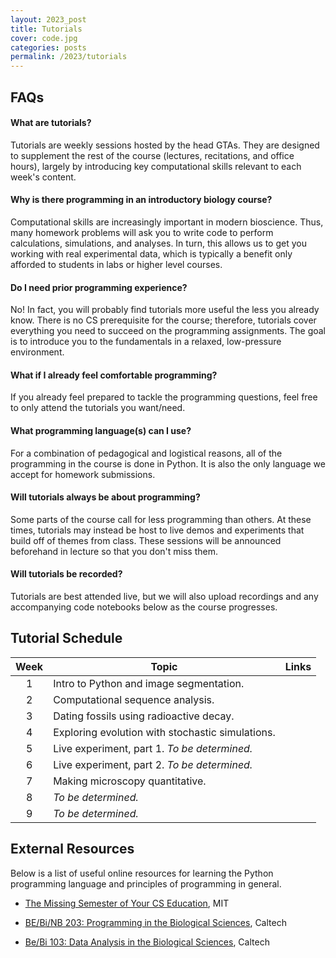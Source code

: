 ```yaml
---
layout: 2023_post
title: Tutorials
cover: code.jpg
categories: posts
permalink: /2023/tutorials
---
```


## FAQs

#### What are tutorials?
Tutorials are weekly sessions hosted by the head GTAs. They are designed to supplement the rest of the course (lectures, recitations, and office hours), largely by introducing key computational skills relevant to each week's content.

#### Why is there programming in an introductory biology course?
Computational skills are increasingly important in modern bioscience. Thus, many homework problems will ask you to write code to perform calculations, simulations, and analyses. In turn, this allows us to get you working with real experimental data, which is typically a benefit only afforded to students in labs or higher level courses.

#### Do I need prior programming experience?
No! In fact, you will probably find tutorials more useful the less you already know. There is no CS prerequisite for the course; therefore, tutorials cover everything you need to succeed on the programming assignments. The goal is to introduce you to the fundamentals in a relaxed, low-pressure environment.

#### What if I already feel comfortable programming?
If you already feel prepared to tackle the programming questions, feel free to only attend the tutorials you want/need.

#### What programming language(s) can I use?
For a combination of pedagogical and logistical reasons, all of the programming in the course is done in Python. It is also the only language we accept for homework submissions.

#### Will tutorials always be about programming?
Some parts of the course call for less programming than others. At these times, tutorials may instead be host to live demos and experiments that build off of themes from class. These sessions will be announced beforehand in lecture so that you don't miss them.

#### Will tutorials be recorded?
Tutorials are best attended live, but we will also upload recordings and any accompanying code notebooks below as the course progresses.

## Tutorial Schedule

| Week | Topic | Links |
| :--: | -- | -- |
| 1 | Intro to Python and image segmentation. | |
| 2 | Computational sequence analysis. | |
| 3 | Dating fossils using radioactive decay. | |
| 4 | Exploring evolution with stochastic simulations. | |
| 5 | Live experiment, part 1. _To be determined._ | |
| 6 | Live experiment, part 2. _To be determined._ | |
| 7 | Making microscopy quantitative. | |
| 8 | _To be determined._ | |
| 9 | _To be determined._ | |

## External Resources

Below is a list of useful online resources for learning the Python programming language and principles of programming in general.

* [The Missing Semester of Your CS Education](https://missing.csail.mit.edu/), MIT

* [BE/Bi/NB 203: Programming in the Biological Sciences](http://justinbois.github.io/bootcamp/2016/), Caltech

* [Be/Bi 103: Data Analysis in the Biological Sciences](http://www.bebi103.caltech.edu), Caltech
